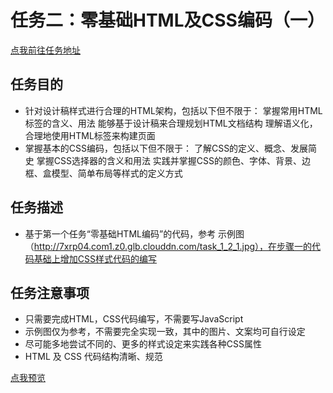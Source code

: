 # 任务二：零基础HTML及CSS编码（一）
[点我前往任务地址](http://ife.baidu.com/course/detail/id/92)

## 任务目的
+ 针对设计稿样式进行合理的HTML架构，包括以下但不限于： 
	掌握常用HTML标签的含义、用法
	能够基于设计稿来合理规划HTML文档结构
	理解语义化，合理地使用HTML标签来构建页面
+ 掌握基本的CSS编码，包括以下但不限于：
	了解CSS的定义、概念、发展简史
	掌握CSS选择器的含义和用法
	实践并掌握CSS的颜色、字体、背景、边框、盒模型、简单布局等样式的定义方式

## 任务描述
+ 基于第一个任务“零基础HTML编码”的代码，参考 示例图（http://7xrp04.com1.z0.glb.clouddn.com/task_1_2_1.jpg），在步骤一的代码基础上增加CSS样式代码的编写

## 任务注意事项
+ 只需要完成HTML，CSS代码编写，不需要写JavaScript
+ 示例图仅为参考，不需要完全实现一致，其中的图片、文案均可自行设定
+ 尽可能多地尝试不同的、更多的样式设定来实践各种CSS属性
+ HTML 及 CSS 代码结构清晰、规范

[点我预览](https://houruyaogeili.github.io/baiduIFE/小薇学院/task2/index.html)